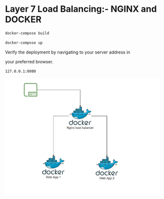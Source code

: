 # Layer 7 Load Balancing:- NGINX and DOCKER

```sh
docker-compose build
```
```sh
docker-compose up
```

Verify the deployment by navigating to your server address in

your preferred browser.

```sh
127.0.0.1:8080
```

![Screenshot](nginx-load-balancer.png)